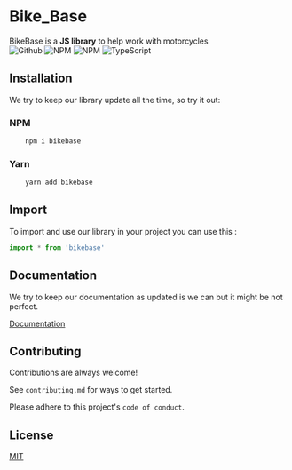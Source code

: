 # Bike_Base

BikeBase is a **JS library** to help work with motorcycles<br>
![Github](https://img.shields.io/github/v/release/LouisPerre/BikeBase)
![NPM](https://img.shields.io/npm/v/bikebase.svg)
![NPM](https://img.shields.io/npm/dm/wealtify.svg)
![TypeScript](https://img.shields.io/badge/TypeScript-3178C6?style=TypeScript&logoColor=FFF&label=Compatible)



## Installation

We try to keep our library update all the time, so try it out:

### NPM
```sh
    npm i bikebase
```
### Yarn
```sh
    yarn add bikebase
```

## Import

To import and use our library in your project you can use this :
```javascript
import * from 'bikebase'
```


## Documentation

We try to keep our documentation as updated is we can but it might be not perfect.

[Documentation](./docs/function.md)


## Contributing

Contributions are always welcome!

See `contributing.md` for ways to get started.

Please adhere to this project's `code of conduct`.


## License

[MIT](https://choosealicense.com/licenses/mit/)